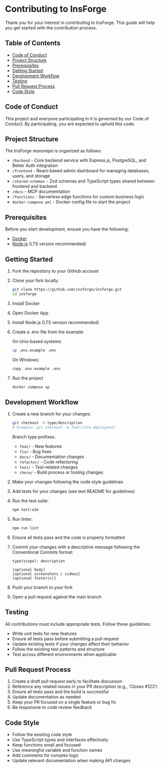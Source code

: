 # Contributing to InsForge

Thank you for your interest in contributing to InsForge. This guide will help you get started with the contribution process.

## Table of Contents
- [Code of Conduct](#code-of-conduct)
- [Project Structure](#project-structure)
- [Prerequisites](#prerequisites)
- [Getting Started](#getting-started)
- [Development Workflow](#development-workflow)
- [Testing](#testing)
- [Pull Request Process](#pull-request-process)
- [Code Style](#code-style)

## Code of Conduct

This project and everyone participating in it is governed by our Code of Conduct. By participating, you are expected to uphold this code.

## Project Structure

The InsForge monorepo is organized as follows:

- `/backend` - Core backend service with Express.js, PostgreSQL, and Better Auth integration
- `/frontend` - React-based admin dashboard for managing databases, users, and storage
- `/shared-schemas` - Zod schemas and TypeScript types shared between frontend and backend
- `/docs` - MCP documemtation
- `/functions` - Serverless edge functions for custom business logic
- `docker-compose.yml` - Docker config file to start the project

## Prerequisites

Before you start development, ensure you have the following:
- [Docker](https://www.docker.com/get-started)
- [Node.js](https://nodejs.org/) (LTS version recommended)

## Getting Started

1. Fork the repository to your GitHub account
2. Clone your fork locally:
   ```bash
   git clone https://github.com/insforge/insforge.git
   cd insforge
   ```
3. Install Docker
4. Open Docker App
5. Install Node.js (LTS version recommended)
6. Create a .env file from the example:
   
   On Unix-based systems:
   ```bash
   cp .env.example .env
   ```
   
   On Windows:
   ```bash
   copy .env.example .env
   ```
7. Run the project
   ```bash
   docker compose up
   ```

## Development Workflow

1. Create a new branch for your changes:
   ```bash
   git checkout -b type/description
   # Example: git checkout -b feat/site-deployment
   ```

   Branch type prefixes:
   - `feat/` - New features
   - `fix/` - Bug fixes
   - `docs/` - Documentation changes
   - `refactor/` - Code refactoring
   - `test/` - Test-related changes
   - `chore/` - Build process or tooling changes

2. Make your changes following the code style guidelines
3. Add tests for your changes (see test README for guidelines)
4. Run the test suite:
   ```bash
   npm test:e2e
   ```
5. Run linter:
   ```bash
   npm run lint
   ```
6. Ensure all tests pass and the code is properly formatted
7. Commit your changes with a descriptive message following the Conventional Commits format:
   ```
   type(scope): description
   
   [optional body]
   [optional screenshots / videos]
   [optional footer(s)]
   ```
8. Push your branch to your fork
9. Open a pull request against the main branch

## Testing

All contributions must include appropriate tests. Follow these guidelines:
- Write unit tests for new features
- Ensure all tests pass before submitting a pull request
- Update existing tests if your changes affect their behavior
- Follow the existing test patterns and structure
- Test across different environments when applicable

## Pull Request Process

1. Create a draft pull request early to facilitate discussion
2. Reference any related issues in your PR description (e.g., 'Closes #123')
3. Ensure all tests pass and the build is successful
4. Update documentation as needed
5. Keep your PR focused on a single feature or bug fix
6. Be responsive to code review feedback

## Code Style

- Follow the existing code style
- Use TypeScript types and interfaces effectively
- Keep functions small and focused
- Use meaningful variable and function names
- Add comments for complex logic
- Update relevant documentation when making API changes